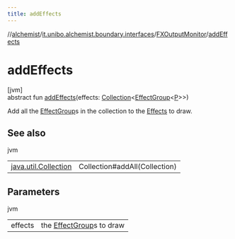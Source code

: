 ```yaml
---
title: addEffects
---
```

//[alchemist](../../../index.html)/[it.unibo.alchemist.boundary.interfaces](../index.html)/[FXOutputMonitor](index.html)/[addEffects](add-effects.html)



# addEffects



[jvm]\
abstract fun [addEffects](add-effects.html)(effects: [Collection](https://docs.oracle.com/javase/8/docs/api/java/util/Collection.html)<[EffectGroup](../../it.unibo.alchemist.boundary.gui.effects/-effect-group/index.html)<[P](../../it.unibo.alchemist.boundary.monitor/-f-x-step-monitor/index.html)>>)



Add all the [EffectGroup](../../it.unibo.alchemist.boundary.gui.effects/-effect-group/index.html)s in the collection to the [Effects](../../it.unibo.alchemist.boundary.gui.effects/-effect-f-x/index.html) to draw.



## See also


jvm

| | |
|---|---|
| [java.util.Collection](../../it.unibo.alchemist.boundary.gui.effects/-effect-group/index.html#-1037973866%2FFunctions%2F-134779887) | Collection#addAll(Collection) |



## Parameters


jvm

| | |
|---|---|
| effects | the [EffectGroup](../../it.unibo.alchemist.boundary.gui.effects/-effect-group/index.html)s to draw |




